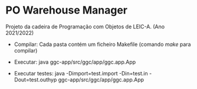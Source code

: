# PO Warehouse Manager

Projeto da cadeira de Programação com Objetos de LEIC-A. (Ano 2021/2022)

- Compilar: Cada pasta contém um ficheiro Makefile (comando _make_ para compilar)

- Executar: java ggc-app/src/ggc/app/ggc.app.App

- Executar testes: java -Dimport=test.import -Din=test.in -Dout=test.outhyp ggc-app/src/ggc/app/ggc.app.App
